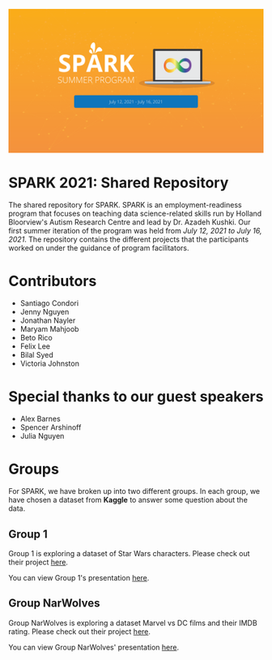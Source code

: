 
![spark banner](images/spark_banner-01.png)

# SPARK 2021: Shared Repository
The shared repository for SPARK. SPARK is an employment-readiness program that focuses on teaching data science-related skills run by Holland Bloorview's Autism Research Centre and lead by Dr. Azadeh Kushki. 
Our first summer iteration of the program was held from *July 12, 2021 to July 16, 2021*. The repository contains the different projects that the participants worked on under the guidance of program facilitators. 

# Contributors
- Santiago Condori
- Jenny Nguyen
- Jonathan Nayler
- Maryam Mahjoob
- Beto Rico
- Felix Lee
- Bilal Syed
- Victoria Johnston


# Special thanks to our guest speakers
- Alex Barnes
- Spencer Arshinoff
- Julia Nguyen 

# Groups
For SPARK, we have broken up into two different groups. In each group, we have chosen a dataset from **Kaggle** to answer some question about the data. 

## Group 1
Group 1 is exploring a dataset of Star Wars characters. Please check out their project [here](/group_01).

You can view Group 1's presentation [here](https://docs.google.com/presentation/d/1grtWxGA0-7542V9TG93ytt8yO63dWdd0XY99TBITCaY).

## Group NarWolves
Group NarWolves is exploring a dataset Marvel vs DC films and their IMDB rating. Please check out their project [here](/group_02).

You can view Group NarWolves' presentation [here](https://docs.google.com/presentation/d/16R5z-_tQTbvgJ-_srTK0rWX83MEnDqjU7_xnoNeDf-8).
